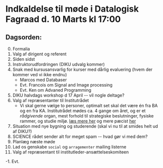 # Indkaldelse til møde i Datalogisk Fagraad d. 10 Marts kl 17:00

## Dagsorden:

0. Formalia
  0. Valg af dirigent og referent
1. Siden sidst
2. Instruktorudfordringen (DIKU udvalg kommer)
3. Snak med kursusansvarlig for kurser med dårlig evaluering (hvem der kommer
   ved vi ikke endnu)
    * Marcos med Databaser
    * Evt. Francois om Signal and Image processing
    * Evt. Ken om Advaned Programming
4. DIKU halvdags workshop d 17 April -- vil nogle deltage?
5. Valg af repræsentanter til Institutrådet
    - Vi skal gerne vælge to personer, optimalt set skal det være én fra BA og en fra KA.
      Institutrådet mødes ca. 4 gange om året, og er et *rådgivende* organ, 
      mest forhold til strategiske beslutninger, fysiske rammer, og studie miljø.
      [læs mere her](https://intranet.ku.dk/diku/about_diku/committees/Pages/DepartmentCouncil.aspx)
      og mere pæcist [her](https://intranet.ku.dk/diku/about_diku/committees/Documents/Rules%20of%20procedure%20for%20the%20Department%20Council%20at%20DIKU-%2022%20April%202013.pdf)
6. Situation med nye bygning og studerende (skal vi nu til at smides helt ud af
   DIKU?)
7. SCIENCE rådet sender alt for meget spam -- hvad gør vi med dem?
8. Planlæg næste møde
9. Lad os genskabe `social` og `arragementer` mailing listerne
10. Valg af repræsentant til institutleder-ansættelseskomiteen


-1. Evt.
